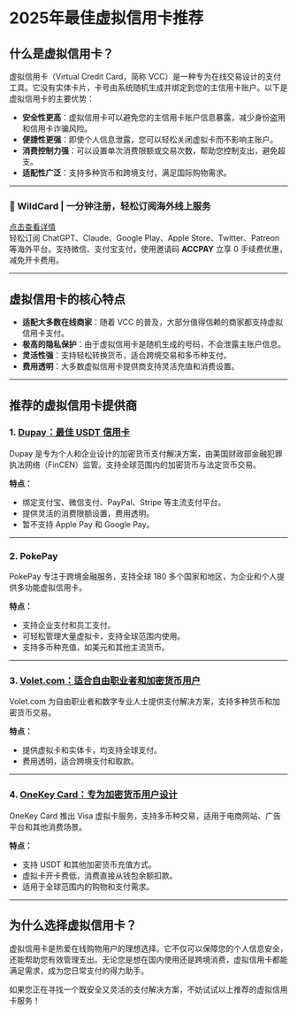 # 2025年最佳虚拟信用卡推荐

## 什么是虚拟信用卡？

虚拟信用卡（Virtual Credit Card，简称 VCC）是一种专为在线交易设计的支付工具。它没有实体卡片，卡号由系统随机生成并绑定到您的主信用卡账户。以下是虚拟信用卡的主要优势：

- **安全性更高**：虚拟信用卡可以避免您的主信用卡账户信息暴露，减少身份盗用和信用卡诈骗风险。
- **便捷性更强**：即使个人信息泄露，您可以轻松关闭虚拟卡而不影响主账户。
- **消费控制力强**：可以设置单次消费限额或交易次数，帮助您控制支出，避免超支。
- **适配性广泛**：支持多种货币和跨境支付，满足国际购物需求。

---

### 🚀 WildCard | 一分钟注册，轻松订阅海外线上服务  
[点击查看详情](https://bit.ly/bewildcard)  
轻松订阅 ChatGPT、Claude、Google Play、Apple Store、Twitter、Patreon 等海外平台。支持微信、支付宝支付，使用邀请码 **ACCPAY** 立享 0 手续费优惠，减免开卡费用。

---

## 虚拟信用卡的核心特点

- **适配大多数在线商家**：随着 VCC 的普及，大部分值得信赖的商家都支持虚拟信用卡支付。
- **极高的隐私保护**：由于虚拟信用卡是随机生成的号码，不会泄露主账户信息。
- **灵活性强**：支持轻松转换货币，适合跨境交易和多币种支付。
- **费用透明**：大多数虚拟信用卡提供商支持灵活充值和消费设置。

---

## 推荐的虚拟信用卡提供商

### 1. [Dupay：最佳 USDT 信用卡](https://bit.ly/DuPay)
Dupay 是专为个人和企业设计的加密货币支付解决方案，由美国财政部金融犯罪执法网络（FinCEN）监管。支持全球范围内的加密货币与法定货币交易。

**特点：**
- 绑定支付宝、微信支付、PayPal、Stripe 等主流支付平台。
- 提供灵活的消费限额设置，费用透明。
- 暂不支持 Apple Pay 和 Google Pay。

---

### 2. PokePay
PokePay 专注于跨境金融服务，支持全球 180 多个国家和地区，为企业和个人提供多功能虚拟信用卡。

**特点：**
- 支持企业支付和员工支付。
- 可轻松管理大量虚拟卡，支持全球范围内使用。
- 支持多币种充值，如美元和其他主流货币。

---

### 3. [Volet.com：适合自由职业者和加密货币用户](https://account.volet.com:443/referral/475349d9-2952-4081-94f2-7f884327ed3c)
Volet.com 为自由职业者和数字专业人士提供支付解决方案，支持多种货币和加密货币交易。

**特点：**
- 提供虚拟卡和实体卡，均支持全球支付。
- 费用透明，适合跨境支付和取款。

---

### 4. [OneKey Card：专为加密货币用户设计](https://bit.ly/4cNypKM)
OneKey Card 推出 Visa 虚拟卡服务，支持多币种交易，适用于电商网站、广告平台和其他消费场景。

**特点：**
- 支持 USDT 和其他加密货币充值方式。
- 虚拟卡开卡费低，消费直接从钱包余额扣款。
- 适用于全球范围内的购物和支付需求。

---

## 为什么选择虚拟信用卡？

虚拟信用卡是热爱在线购物用户的理想选择。它不仅可以保障您的个人信息安全，还能帮助您有效管理支出。无论您是想在国内使用还是跨境消费，虚拟信用卡都能满足需求，成为您日常支付的得力助手。

如果您正在寻找一个既安全又灵活的支付解决方案，不妨试试以上推荐的虚拟信用卡服务！
